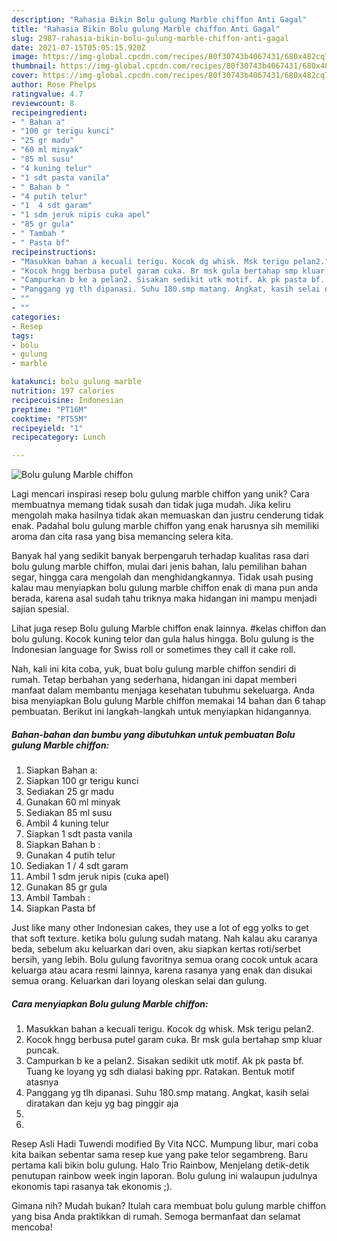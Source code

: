 ```yaml
---
description: "Rahasia Bikin Bolu gulung Marble chiffon Anti Gagal"
title: "Rahasia Bikin Bolu gulung Marble chiffon Anti Gagal"
slug: 2987-rahasia-bikin-bolu-gulung-marble-chiffon-anti-gagal
date: 2021-07-15T05:05:15.920Z
image: https://img-global.cpcdn.com/recipes/80f30743b4067431/680x482cq70/bolu-gulung-marble-chiffon-foto-resep-utama.jpg
thumbnail: https://img-global.cpcdn.com/recipes/80f30743b4067431/680x482cq70/bolu-gulung-marble-chiffon-foto-resep-utama.jpg
cover: https://img-global.cpcdn.com/recipes/80f30743b4067431/680x482cq70/bolu-gulung-marble-chiffon-foto-resep-utama.jpg
author: Rose Phelps
ratingvalue: 4.7
reviewcount: 8
recipeingredient:
- " Bahan a"
- "100 gr terigu kunci"
- "25 gr madu"
- "60 ml minyak"
- "85 ml susu"
- "4 kuning telur"
- "1 sdt pasta vanila"
- " Bahan b "
- "4 putih telur"
- "1  4 sdt garam"
- "1 sdm jeruk nipis cuka apel"
- "85 gr gula"
- " Tambah "
- " Pasta bf"
recipeinstructions:
- "Masukkan bahan a kecuali terigu. Kocok dg whisk. Msk terigu pelan2."
- "Kocok hngg berbusa putel garam cuka. Br msk gula bertahap smp kluar puncak."
- "Campurkan b ke a pelan2. Sisakan sedikit utk motif. Ak pk pasta bf. Tuang ke loyang yg sdh dialasi baking ppr. Ratakan. Bentuk motif atasnya"
- "Panggang yg tlh dipanasi. Suhu 180.smp matang. Angkat, kasih selai diratakan dan keju yg bag pinggir aja"
- ""
- ""
categories:
- Resep
tags:
- bolu
- gulung
- marble

katakunci: bolu gulung marble 
nutrition: 197 calories
recipecuisine: Indonesian
preptime: "PT16M"
cooktime: "PT55M"
recipeyield: "1"
recipecategory: Lunch

---
```



![Bolu gulung Marble chiffon](https://img-global.cpcdn.com/recipes/80f30743b4067431/680x482cq70/bolu-gulung-marble-chiffon-foto-resep-utama.jpg)

Lagi mencari inspirasi resep bolu gulung marble chiffon yang unik? Cara membuatnya memang tidak susah dan tidak juga mudah. Jika keliru mengolah maka hasilnya tidak akan memuaskan dan justru cenderung tidak enak. Padahal bolu gulung marble chiffon yang enak harusnya sih memiliki aroma dan cita rasa yang bisa memancing selera kita.

Banyak hal yang sedikit banyak berpengaruh terhadap kualitas rasa dari bolu gulung marble chiffon, mulai dari jenis bahan, lalu pemilihan bahan segar, hingga cara mengolah dan menghidangkannya. Tidak usah pusing kalau mau menyiapkan bolu gulung marble chiffon enak di mana pun anda berada, karena asal sudah tahu triknya maka hidangan ini mampu menjadi sajian spesial.

Lihat juga resep Bolu gulung Marble chiffon enak lainnya. #kelas chiffon dan bolu gulung. Kocok kuning telor dan gula halus hingga. Bolu gulung is the Indonesian language for Swiss roll or sometimes they call it cake roll.


Nah, kali ini kita coba, yuk, buat bolu gulung marble chiffon sendiri di rumah. Tetap berbahan yang sederhana, hidangan ini dapat memberi manfaat dalam membantu menjaga kesehatan tubuhmu sekeluarga. Anda bisa menyiapkan Bolu gulung Marble chiffon memakai 14 bahan dan 6 tahap pembuatan. Berikut ini langkah-langkah untuk menyiapkan hidangannya.

<!--inarticleads1-->

##### Bahan-bahan dan bumbu yang dibutuhkan untuk pembuatan Bolu gulung Marble chiffon:

1. Siapkan  Bahan a:
1. Siapkan 100 gr terigu kunci
1. Sediakan 25 gr madu
1. Gunakan 60 ml minyak
1. Sediakan 85 ml susu
1. Ambil 4 kuning telur
1. Siapkan 1 sdt pasta vanila
1. Siapkan  Bahan b :
1. Gunakan 4 putih telur
1. Sediakan 1 / 4 sdt garam
1. Ambil 1 sdm jeruk nipis (cuka apel)
1. Gunakan 85 gr gula
1. Ambil  Tambah :
1. Siapkan  Pasta bf


Just like many other Indonesian cakes, they use a lot of egg yolks to get that soft texture. ketika bolu gulung sudah matang. Nah kalau aku caranya beda, sebelum aku keluarkan dari oven, aku siapkan kertas roti/serbet bersih, yang lebih. Bolu gulung favoritnya semua orang cocok untuk acara keluarga atau acara resmi lainnya, karena rasanya yang enak dan disukai semua orang. Keluarkan dari loyang oleskan selai dan gulung. 

<!--inarticleads2-->

##### Cara menyiapkan Bolu gulung Marble chiffon:

1. Masukkan bahan a kecuali terigu. Kocok dg whisk. Msk terigu pelan2.
1. Kocok hngg berbusa putel garam cuka. Br msk gula bertahap smp kluar puncak.
1. Campurkan b ke a pelan2. Sisakan sedikit utk motif. Ak pk pasta bf. Tuang ke loyang yg sdh dialasi baking ppr. Ratakan. Bentuk motif atasnya
1. Panggang yg tlh dipanasi. Suhu 180.smp matang. Angkat, kasih selai diratakan dan keju yg bag pinggir aja
1. 
1. 


Resep Asli Hadi Tuwendi modified By Vita NCC. Mumpung libur, mari coba kita baikan sebentar sama resep kue yang pake telor segambreng. Baru pertama kali bikin bolu gulung. Halo Trio Rainbow, Menjelang detik-detik penutupan rainbow week ingin laporan. Bolu gulung ini walaupun judulnya ekonomis tapi rasanya tak ekonomis ;). 

Gimana nih? Mudah bukan? Itulah cara membuat bolu gulung marble chiffon yang bisa Anda praktikkan di rumah. Semoga bermanfaat dan selamat mencoba!
